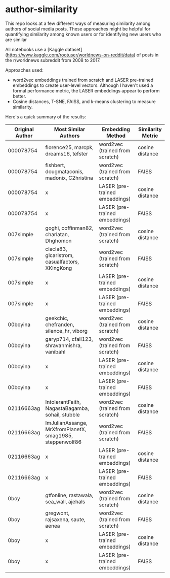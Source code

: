 # author-similarity
This repo looks at a few different ways of measuring similarity among authors of social media posts. These approaches might be helpful for quantifying similarity among known users or for identifying new users who are similar 

All notebooks use a [Kaggle dataset] (https://www.kaggle.com/rootuser/worldnews-on-reddit/data) of posts in the r/worldnews subreddit from 2008 to 2017.

Approaches used:
- word2vec embeddings trained from scratch and LASER pre-trained embeddings to create user-level vectors. Although I haven't used a formal performance metric, the LASER embeddings appear to perform better.
- Cosine distances, T-SNE, FAISS, and k-means clustering to measure similarity.

Here's a quick summary of the results:

| Original Author  | Most Similar Authors | Embedding Method | Similarity Metric
| ------------- | ------------- | ------------- | ------------- |
| 000078754  | florence25, marcpk, dreams16, tefster | word2vec (trained from scratch)  | cosine distance |
| 000078754 | fishbert, dougmataconis, madonix, C2hristina | word2vec (trained from scratch)  | FAISS |
| 000078754 | x | LASER (pre-trained embeddings) | cosine distance |
| 000078754  | x | LASER (pre-trained embeddings) | FAISS |
| 007simple  | goghi, coffinman82, charlatan, Dhghomon | word2vec (trained from scratch)  | cosine distance |
| 007simple | clacla83, glcarlstrom, casualfactors, XKingKong | word2vec (trained from scratch)  | FAISS |
| 007simple  | x | LASER (pre-trained embeddings) | cosine distance |
| 007simple  | x | LASER (pre-trained embeddings) | FAISS |
| 00boyina  | geekchic, chefranden, silence_hr, viborg | word2vec (trained from scratch)  | cosine distance |
| 00boyina | garyp714, cfall123, shravanmishra, vanibahl | word2vec (trained from scratch)  | FAISS |
| 00boyina  | x | LASER (pre-trained embeddings) | cosine distance |
| 00boyina  | x | LASER (pre-trained embeddings) | FAISS |
| 02116663ag  | IntolerantFaith, NagastaBagamba, sohail, stubble | word2vec (trained from scratch)  | cosine distance |
| 02116663ag | ImJulianAssange, MrXfromPlanetX, smag1985, steppenwolf86 | word2vec (trained from scratch)  | FAISS |
| 02116663ag  | x | LASER (pre-trained embeddings) | cosine distance |
| 02116663ag  | x | LASER (pre-trained embeddings) | FAISS |
| 0boy  | gtfonline, rastawala, sea_wall, ajehals | word2vec (trained from scratch)  | cosine distance |
| 0boy | gregwont, rajsaxena, saute, aenea | word2vec (trained from scratch)  | FAISS |
| 0boy  | x | LASER (pre-trained embeddings) | cosine distance |
| 0boy  | x | LASER (pre-trained embeddings) | FAISS |
